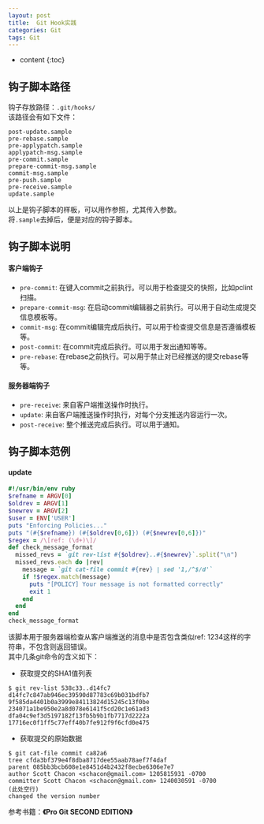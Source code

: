 ```yaml
---
layout: post
title:  Git Hook实践
categories: Git
tags: Git
---
```


* content
{:toc}

## 钩子脚本路径
钩子存放路径：`.git/hooks/`  
该路径会有如下文件：
```
post-update.sample
pre-rebase.sample
pre-applypatch.sample
applypatch-msg.sample
pre-commit.sample
prepare-commit-msg.sample
commit-msg.sample
pre-push.sample
pre-receive.sample
update.sample
```
以上是钩子脚本的样板，可以用作参照，尤其传入参数。  
将`.sample`去掉后，便是对应的钩子脚本。  

## 钩子脚本说明
#### 客户端钩子
* `pre-commit`: 在键入commit之前执行。可以用于检查提交的快照，比如pclint扫描。  
* `prepare-commit-msg`: 在启动commit编辑器之前执行。可以用于自动生成提交信息模板等。  
* `commit-msg`: 在commit编辑完成后执行。可以用于检查提交信息是否遵循模板等。  
* `post-commit`: 在commit完成后执行。可以用于发出通知等等。  
* `pre-rebase`: 在rebase之前执行。可以用于禁止对已经推送的提交rebase等等。  

#### 服务器端钩子
* `pre-receive`: 来自客户端推送操作时执行。  
* `update`: 来自客户端推送操作时执行，对每个分支推送内容运行一次。  
* `post-receive`: 整个推送完成后执行。可以用于通知。  

## 钩子脚本范例
#### update
```ruby
#!/usr/bin/env ruby
$refname = ARGV[0]
$oldrev = ARGV[1]
$newrev = ARGV[2]
$user = ENV['USER']
puts "Enforcing Policies..."
puts "(#{$refname}) (#{$oldrev[0,6]}) (#{$newrev[0,6]})"
$regex = /\[ref: (\d+)\]/
def check_message_format
  missed_revs = `git rev-list #{$oldrev}..#{$newrev}`.split("\n")
  missed_revs.each do |rev|
    message = `git cat-file commit #{rev} | sed '1,/^$/d'`
    if !$regex.match(message)
      puts "[POLICY] Your message is not formatted correctly"
      exit 1
    end
  end
end
check_message_format
```
该脚本用于服务器端检查从客户端推送的消息中是否包含类似ref: 1234这样的字符串，不包含则返回错误。  
其中几条git命令的含义如下：
* 获取提交的SHA1值列表  
```
$ git rev-list 538c33..d14fc7
d14fc7c847ab946ec39590d87783c69b031bdfb7
9f585da4401b0a3999e84113824d15245c13f0be
234071a1be950e2a8d078e6141f5cd20c1e61ad3
dfa04c9ef3d5197182f13fb5b9b1fb7717d2222a
17716ec0f1ff5c77eff40b7fe912f9f6cfd0e475
```
* 获取提交的原始数据  
```
$ git cat-file commit ca82a6
tree cfda3bf379e4f8dba8717dee55aab78aef7f4daf
parent 085bb3bcb608e1e8451d4b2432f8ecbe6306e7e7
author Scott Chacon <schacon@gmail.com> 1205815931 -0700
committer Scott Chacon <schacon@gmail.com> 1240030591 -0700
(此处空行)
changed the version number
```

参考书籍：**《Pro Git SECOND EDITION》**